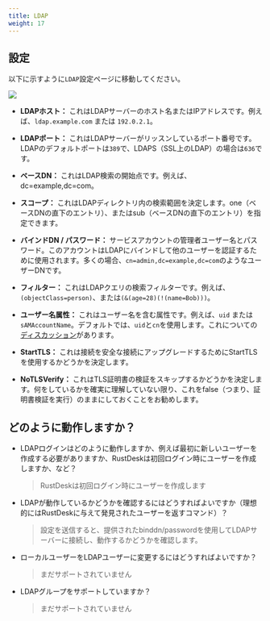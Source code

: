```yaml
---
title: LDAP
weight: 17
---
```


## 設定
以下に示すように`LDAP`設定ページに移動してください。

![](/docs/en/self-host/rustdesk-server-pro/ldap/images/ldap.png)

- **LDAPホスト：** これはLDAPサーバーのホスト名またはIPアドレスです。例えば、`ldap.example.com` または `192.0.2.1`。

- **LDAPポート：** これはLDAPサーバーがリッスンしているポート番号です。LDAPのデフォルトポートは`389`で、LDAPS（SSL上のLDAP）の場合は`636`です。

- **ベースDN：** これはLDAP検索の開始点です。例えば、dc=example,dc=com。

- **スコープ：** これはLDAPディレクトリ内の検索範囲を決定します。one（ベースDNの直下のエントリ）、またはsub（ベースDNの直下のエントリ）を指定できます。

- **バインドDN / パスワード：** サービスアカウントの管理者ユーザー名とパスワード。このアカウントはLDAPにバインドして他のユーザーを認証するために使用されます。多くの場合、`cn=admin,dc=example,dc=com`のようなユーザーDNです。

- **フィルター：** これはLDAPクエリの検索フィルターです。例えば、`(objectClass=person)`、または`(&(age=28)(!(name=Bob)))`。

- **ユーザー名属性：** これはユーザー名を含む属性です。例えば、`uid` または `sAMAccountName`。デフォルトでは、`uid`と`cn`を使用します。これについての[ディスカッション](https://github.com/rustdesk/rustdesk-server-pro/issues/140#issuecomment-1916804393)があります。

- **StartTLS：** これは接続を安全な接続にアップグレードするためにStartTLSを使用するかどうかを決定します。

- **NoTLSVerify：** これはTLS証明書の検証をスキップするかどうかを決定します。何をしているかを確実に理解していない限り、これをfalse（つまり、証明書検証を実行）のままにしておくことをお勧めします。

## どのように動作しますか？
- LDAPログインはどのように動作しますか、例えば最初に新しいユーザーを作成する必要がありますか、RustDeskは初回ログイン時にユーザーを作成しますか、など？
  > RustDeskは初回ログイン時にユーザーを作成します
- LDAPが動作しているかどうかを確認するにはどうすればよいですか（理想的にはRustDeskに与えて発見されたユーザーを返すコマンド）？
  > 設定を送信すると、提供されたbinddn/passwordを使用してLDAPサーバーに接続し、動作するかどうかを確認します。
- ローカルユーザーをLDAPユーザーに変更するにはどうすればよいですか？
  > まだサポートされていません
- LDAPグループをサポートしていますか？
  > まだサポートされていません